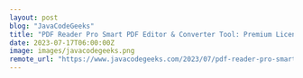 ```yaml
---
layout: post
blog: "JavaCodeGeeks"
title: "PDF Reader Pro Smart PDF Editor & Converter Tool: Premium License (For Windows)"
date: 2023-07-17T06:00:00Z
image: images/javacodegeeks.png
remote_url: "https://www.javacodegeeks.com/2023/07/pdf-reader-pro-smart-pdf-editor-converter-tool-premium-license-for-windows.html"
---
```

